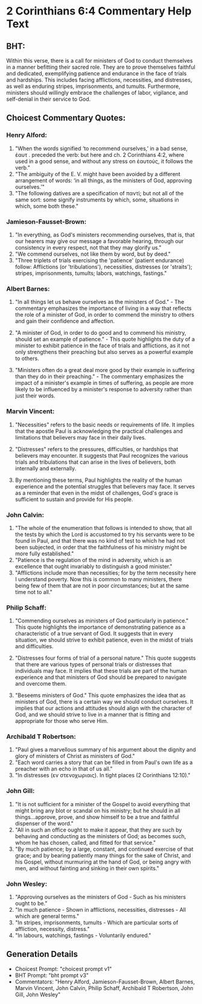 # 2 Corinthians 6:4 Commentary Help Text

## BHT:
Within this verse, there is a call for ministers of God to conduct themselves in a manner befitting their sacred role. They are to prove themselves faithful and dedicated, exemplifying patience and endurance in the face of trials and hardships. This includes facing afflictions, necessities, and distresses, as well as enduring stripes, imprisonments, and tumults. Furthermore, ministers should willingly embrace the challenges of labor, vigilance, and self-denial in their service to God.

## Choicest Commentary Quotes:
### Henry Alford:
1. "When the words signified ‘to recommend ourselves,’ in a bad sense, ἑαυτ . preceded the verb: but here and ch. 2 Corinthians 4:2, where used in a good sense, and without any stress on ἑαυτούς, it follows the verb." 
2. "The ambiguity of the E. V. might have been avoided by a different arrangement of words: ‘in all things, as the ministers of God, approving ourselves.’"
3. "The following datives are a specification of παντί; but not all of the same sort: some signify instruments by which, some, situations in which, some both these."

### Jamieson-Fausset-Brown:
1. "In everything, as God's ministers recommending ourselves, that is, that our hearers may give our message a favorable hearing, through our consistency in every respect, not that they may glorify us."
2. "We commend ourselves, not like them by word, but by deed."
3. "Three triplets of trials exercising the 'patience' (patient endurance) follow: Afflictions (or 'tribulations'), necessities, distresses (or 'straits'); stripes, imprisonments, tumults; labors, watchings, fastings."

### Albert Barnes:
1. "In all things let us behave ourselves as the ministers of God." - The commentary emphasizes the importance of living in a way that reflects the role of a minister of God, in order to commend the ministry to others and gain their confidence and affection.

2. "A minister of God, in order to do good and to commend his ministry, should set an example of patience." - This quote highlights the duty of a minister to exhibit patience in the face of trials and afflictions, as it not only strengthens their preaching but also serves as a powerful example to others.

3. "Ministers often do a great deal more good by their example in suffering than they do in their preaching." - The commentary emphasizes the impact of a minister's example in times of suffering, as people are more likely to be influenced by a minister's response to adversity rather than just their words.

### Marvin Vincent:
1. "Necessities" refers to the basic needs or requirements of life. It implies that the apostle Paul is acknowledging the practical challenges and limitations that believers may face in their daily lives.

2. "Distresses" refers to the pressures, difficulties, or hardships that believers may encounter. It suggests that Paul recognizes the various trials and tribulations that can arise in the lives of believers, both internally and externally.

3. By mentioning these terms, Paul highlights the reality of the human experience and the potential struggles that believers may face. It serves as a reminder that even in the midst of challenges, God's grace is sufficient to sustain and provide for His people.

### John Calvin:
1. "The whole of the enumeration that follows is intended to show, that all the tests by which the Lord is accustomed to try his servants were to be found in Paul, and that there was no kind of test to which he had not been subjected, in order that the faithfulness of his ministry might be more fully established."
2. "Patience is the regulation of the mind in adversity, which is an excellence that ought invariably to distinguish a good minister."
3. "Afflictions include more than necessities; for by the term necessity here I understand poverty. Now this is common to many ministers, there being few of them that are not in poor circumstances; but at the same time not to all."


### Philip Schaff:
1. "Commending ourselves as ministers of God particularly in patience." This quote highlights the importance of demonstrating patience as a characteristic of a true servant of God. It suggests that in every situation, we should strive to exhibit patience, even in the midst of trials and difficulties.

2. "Distresses four forms of trial of a personal nature." This quote suggests that there are various types of personal trials or distresses that individuals may face. It implies that these trials are part of the human experience and that ministers of God should be prepared to navigate and overcome them.

3. "Beseems ministers of God." This quote emphasizes the idea that as ministers of God, there is a certain way we should conduct ourselves. It implies that our actions and attitudes should align with the character of God, and we should strive to live in a manner that is fitting and appropriate for those who serve Him.

### Archibald T Robertson:
1. "Paul gives a marvellous summary of his argument about the dignity and glory of ministers of Christ as ministers of God."
2. "Each word carries a story that can be filled in from Paul's own life as a preacher with an echo in that of us all."
3. "In distresses (εν στενοχωριαις). In tight places (2 Corinthians 12:10)."

### John Gill:
1. "It is not sufficient for a minister of the Gospel to avoid everything that might bring any blot or scandal on his ministry; but he should in all things...approve, prove, and show himself to be a true and faithful dispenser of the word."
2. "All in such an office ought to make it appear, that they are such by behaving and conducting as the ministers of God; as becomes such, whom he has chosen, called, and fitted for that service."
3. "By much patience; by a large, constant, and continued exercise of that grace; and by bearing patiently many things for the sake of Christ, and his Gospel, without murmuring at the hand of God, or being angry with men, and without fainting and sinking in their own spirits."

### John Wesley:
1. "Approving ourselves as the ministers of God - Such as his ministers ought to be."
2. "In much patience - Shown in afflictions, necessities, distresses - All which are general terms."
3. "In stripes, imprisonments, tumults - Which are particular sorts of affliction, necessity, distress."
4. "In labours, watchings, fastings - Voluntarily endured."


## Generation Details
- Choicest Prompt: "choicest prompt v1"
- BHT Prompt: "bht prompt v3"
- Commentators: "Henry Alford, Jamieson-Fausset-Brown, Albert Barnes, Marvin Vincent, John Calvin, Philip Schaff, Archibald T Robertson, John Gill, John Wesley"

